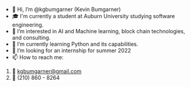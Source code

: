 - 👋 Hi, I’m @kgbumgarner (Kevin Bumgarner)
- 🎓 I'm currently a student at Auburn University studying software engineering.
- 👀 I’m interested in AI and Machine learning, block chain technologies, and consulting.
- 🌱 I’m currently learning Python and its capabilities.
- 💞️ I’m looking for an internship for summer 2022
- 📫 How to reach me:
1. 📧 kgbumgarner@gmail.com
1. 📱 (210) 860 - 8264

<!---
kgbumgarner/kgbumgarner is a ✨ special ✨ repository because its `README.md` (this file) appears on your GitHub profile.
You can click the Preview link to take a look at your changes.
--->
